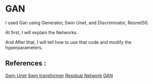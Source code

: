 # GAN  

I used Gan using Generator, Swin Unet, and Discriminator, Resnet50.

At first, I will explain the Networks.

And After that, I  will tell how to use that code and modify the hyperparameters.

## References : 
[Swin Unet](https://arxiv.org/pdf/2105.05537.pdf)
[Swin transformer](https://arxiv.org/pdf/2103.14030v1.pdf)
[Residual Network](https://arxiv.org/pdf/1512.03385.pdf)
[GAN](https://arxiv.org/pdf/1406.2661.pdf)
